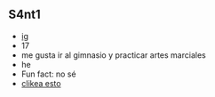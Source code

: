 ## S4nt1
- [ig](https://www.instagram.com/s4nt1__?igsh=MXMyaHcxYnRkNm5lNg==)
- 17
- me gusta ir al gimnasio y practicar artes marciales
- he
- Fun fact: no sé
- [clikea esto](https://matias.me/nsfw/)

<!---
--->
